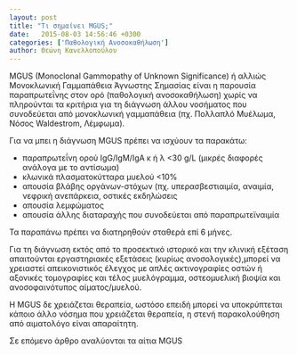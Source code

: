 ```yaml
---
layout: post
title: "Τι σημαίνει MGUS;"
date:   2015-08-03 14:56:46 +0300
categories: ['Παθολογική Ανοσοκαθήλωση']
author: Θεώνη Κανελλοπούλου
---
```


MGUS (Monoclonal Gammopathy of Unknown Significance) ή αλλιώς Μονοκλωνική Γαμμαπάθεια Άγνωστης Σημασίας είναι η παρουσία παραπρωτεΐνης στον ορό (παθολογική ανοσοκαθήλωση) χωρίς να πληρούνται τα κριτήρια για τη διάγνωση άλλου νοσήματος που συνοδεύεται από μονοκλωνική γαμμαπάθεια (πχ. Πολλαπλό Μυέλωμα, Νόσος Waldestrom, Λέμφωμα).
<!--break-->

Για να μπει η διάγνωση MGUS πρέπει να ισχύουν τα παρακάτω:

- παραπρωτεΐνη ορού IgG/IgM/IgA κ ή λ \<30 g/L (μικρές διαφορές ανάλογα με το αντίσωμα)
- κλωνικά πλασματοκύτταρα μυελού \<10%
- απουσία βλάβης οργάνων-στόχων (πχ. υπερασβεστιαιμία, αναιμία, νεφρική ανεπάρκεια, οστικές εκδηλώσεις
- απουσία λεμφώματος
- απουσία άλλης διαταραχής που συνοδεύεται από παραπρωτεϊναιμία

Τα παραπάνω πρέπει να διατηρηθούν σταθερά επί 6 μήνες.

Για τη διάγνωση εκτός από το προσεκτικό ιστορικό και την κλινική εξέταση απαιτούνται εργαστηριακές εξετάσεις (κυρίως ανοσολογικές),μπορεί να χρειαστεί απεικονιστικός έλεγχος με απλές ακτινογραφίες οστών ή αξονικές τομογραφίες και τέλος μυελόγραμμα, οστεομυελική βιοψία και ανοσοφαινότυπος αίματος/μυελού.

Η MGUS δε χρειάζεται θεραπεία, ωστόσο επειδή μπορεί να υποκρύπτεται κάποιο άλλο νόσημα που χρειάζεται θεραπεία, η στενή παρακολούθηση από αιματολόγο είναι απαραίτητη.

Σε επόμενο άρθρο αναλύονται τα αίτια MGUS


